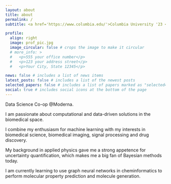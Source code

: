 ```yaml
---
layout: about
title: about
permalink: /
subtitle: <a href='https://www.columbia.edu/'>Columbia University '23 </a>, <a href='https://www.espci.psl.eu/en/'>ESPCI Paris '22</a>

profile:
  align: right
  image: prof_pic.jpg
  image_circular: false # crops the image to make it circular
  # more_info: >
  #   <p>555 your office number</p>
  #   <p>123 your address street</p>
  #   <p>Your City, State 12345</p>

news: false # includes a list of news items
latest_posts: false # includes a list of the newest posts
selected_papers: false # includes a list of papers marked as "selected={true}"
social: true # includes social icons at the bottom of the page
---
```


Data Science Co-op @Moderna. 


I am passionate about computational and data-driven solutions in the biomedical space.


I combine my enthusiasm for machine learning with my interests in biomedical science, biomedical imaging, signal processing and drug discovery.


My background in applied physics gave me a strong appetence for uncertainty quantification, which makes me a big fan of Bayesian methods today.


I am currently learning to use graph neural networks in cheminformatics to perform molecular property prediction and molecule generation.